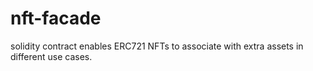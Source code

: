 # nft-facade
solidity contract enables ERC721 NFTs to associate with extra assets in different use cases.
